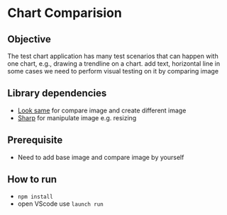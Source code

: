 # Chart Comparision

## Objective

The test chart application has many test scenarios that can happen with one chart, e.g., drawing a trendline on a chart. add text, horizontal line in some cases we need to perform visual testing on it by comparing image

## Library dependencies

- [Look same](https://www.npmjs.com/package/looks-same) for compare image and create different image
- [Sharp](https://www.npmjs.com/package/sharp) for manipulate image e.g. resizing

## Prerequisite

- Need to add base image and compare image by yourself

## How to run

- `npm install`
- open VScode use `launch run`
